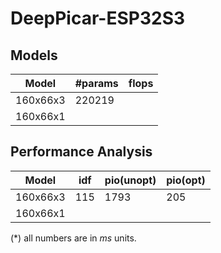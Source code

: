 # DeepPicar-ESP32S3

## Models


| Model	         |  #params      |  flops       | 
|----------------|---------------|--------------|
| 160x66x3       |	220219	     |              |
| 160x66x1       |               |              |


## Performance Analysis

| Model	         |  idf | pio(unopt) | pio(opt) |
|----------------|---------------|--------------|-------------|
| 160x66x3       |	115	         |   1793       | 205       |
| 160x66x1       |               |              |           |

(*) all numbers are in *ms* units.



